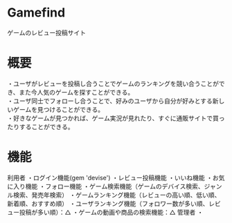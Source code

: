 # Gamefind
ゲームのレビュー投稿サイト

# 概要
・ユーザがレビューを投稿し合うことでゲームのランキングを競い合うことができ、また今人気のゲームを探すことができる。<br>
・ユーザ同士でフォローし合うことで、好みのユーザから自分が好みとする新しいゲームを見つけることができる。<br>
・好きなゲームが見つかれば、ゲーム実況が見れたり、すぐに通販サイトで買ったりすることができる。<br>

# 機能
利用者
・ログイン機能(gem 'devise')
・レビュー投稿機能
・いいね機能
・お気に入り機能
・フォロー機能
・ゲーム検索機能（ゲームのデバイス検索、ジャンル検索、発売年検索）
・ゲームランキング機能（レビューの高い順、低い順、新着順、おすすめ順）
・ユーザランキング機能（フォロワー数が多い順、レビュー投稿が多い順）：△
・ゲームの動画や商品の検索機能：△
管理者
・
